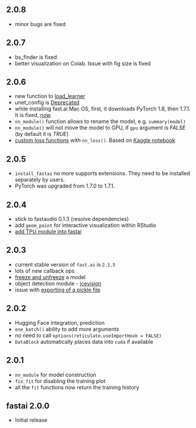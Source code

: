
## 2.0.8

- minor bugs are fixed

## 2.0.7

- bs_finder is fixed
- better visualization on Colab. Issue with fig size is fixed

## 2.0.6

- new function to [load_learner](https://github.com/EagerAI/fastai/issues/115)
- unet_config is [Deprecated](https://github.com/EagerAI/fastai/issues/128)
- while installing fast.ai Mac OS, first, it downloads PyTorch 1.8, then 1.7.1. It is fixed, [now](https://github.com/EagerAI/fastai/issues/129).
- ```nn_module()``` function allows to rename the model, e.g. ```summary(model)```
- ```nn_module()``` will not move the model to GPU, if ```gpu``` argument is *FALSE* (by default it is *TRUE*)
- [custom loss functions](https://github.com/EagerAI/fastai/pull/132) with ```nn_loss()```. Based on [Kaggle notebook](https://www.kaggle.com/bigironsphere/loss-function-library-keras-pytorch)

## 2.0.5 

- ```install_fastai``` no more supports extensions. They need to be installed separately by users.
- PyTorch was upgraded from 1.7.0 to 1.7.1.

## 2.0.4 

* stick to fastaudio 0.1.3 (resolve dependencies)
* add ```geom_point``` for interactive visualization within RStudio
* [add TPU module into fastai](https://colab.research.google.com/drive/1PiBECDM552No-5apVIB8LqUSdSqqJSi-?usp=sharing)

## 2.0.3 

* current stable version of ```fast.ai``` is ```2.1.5```
* lots of new callback ops
* [freeze and unfreeze](https://github.com/EagerAI/fastai/pull/86) a model
* object detection module - [icevision](https://github.com/EagerAI/fastai/issues/89)
* issue with [exporting of a pickle file](https://github.com/EagerAI/fastai/issues/106)

## 2.0.2 

* Hugging Face integration, prediction
* ```one_batch()``` ability to add more arguments
* no need to call ```options(reticulate.useImportHook = FALSE)```
* ```DataBlock``` automatically places data into ```cuda``` if available


## 2.0.1

* ```nn_module``` for model construction
* ```fix_fit``` for disabling the training plot
* all the ```fit``` functions now return the training history


## fastai 2.0.0

* Initial release



